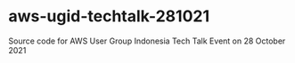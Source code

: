 # aws-ugid-techtalk-281021
Source code for AWS User Group Indonesia Tech Talk Event on 28 October 2021
